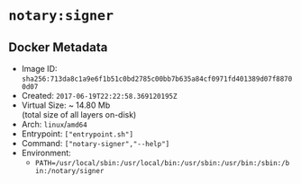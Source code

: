 # `notary:signer`

## Docker Metadata

- Image ID: `sha256:713da8c1a9e6f1b51c0bd2785c00bb7b635a84cf0971fd401389d07f88700d07`
- Created: `2017-06-19T22:22:58.369120195Z`
- Virtual Size: ~ 14.80 Mb  
  (total size of all layers on-disk)
- Arch: `linux`/`amd64`
- Entrypoint: `["entrypoint.sh"]`
- Command: `["notary-signer","--help"]`
- Environment:
  - `PATH=/usr/local/sbin:/usr/local/bin:/usr/sbin:/usr/bin:/sbin:/bin:/notary/signer`

